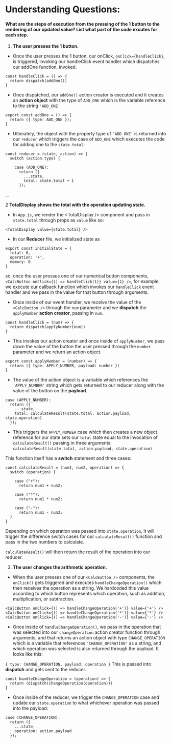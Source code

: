 # Understanding Questions:

#### What are the steps of execution from the pressing of the 1 button to the rendering of our updated value? List what part of the code excutes for each step.

1. **The user presses the 1 button.**
* Once the user presses the 1 button, our onClick, `onClick={handleClick}`, is triggered, invoking our handleClick event handler which dispatches our addOne function, invoked. 

```
const handleClick = () => {
  return dispatch(addOne())
}
```

* Once dispatched, our `addOne()` action creator is executed and it creates an **action object**  with the type of `ADD_ONE` which is the variable reference to the string `'ADD_ONE'`

```
export const addOne = () => {
  return ({ type: ADD_ONE });
}
```

* Ultimately, the object with the property type of `'ADD_ONE'` is returned into our `reducer` which triggers the case of `ADD_ONE`
which executes the code for adding one to the `state.total`:

```
const reducer = (state, action) => {
  switch (action.type) {

    case (ADD_ONE):
      return ({
        ...state,
        total: state.total + 1
      });
```


...

2 **TotalDisplay shows the total with the operation updating state.**

* In `App.js`, we render the \<TotalDisplay /> component and pass in `state.total` through props as `value` like so:

`<TotalDisplay value={state.total} />`

* In our **Reducer** file, we initialized state as

```
export const initialState = {
  total: 0,
  operation: '+',
  memory: 0
}
```

so, once the user presses one of our numerical button components, `<CalcButton onClick={() => handleClick(1)} value={1} />`, for example, we execute our callback function which invokes our `handleClick` event handler and we pass in the value for that button through arguments. 

* Once inside of our event handler, we receive the value of the `<CalcButton />` through the `num` parameter and we **dispatch** the `applyNumber` **action creator**, passing in `num`.

```
const handleClick = (num) => {
  return dispatch(applyNumber(num))
}
  ```

* This invokes our action creator and once inside of `applyNumber`, we pass down the value of the button the user pressed through the `number` parameter and we return an action object.

```
export const applyNumber = (number) => {
  return ({ type: APPLY_NUMBER, payload: number })
}

```

* The value of the action object is a variable which references the `'APPLY_NUMBER'` string which gets returned to our reducer along with the value of the button on the **payload**.

```
case (APPLY_NUMBER):
  return ({
    ...state,
    total: calculateResult(state.total, action.payload, state.operation)
  });
```

* This triggers the `APPLY_NUMBER` case which then creates a new object reference for our state sets our `total` state equal to the invocation of `calculateResult()` passing in three arguments:
`calculateResult(state.total, action.payload, state.operation)`

This function itself has a **switch** statement and three cases:

```
const calculateResult = (num1, num2, operation) => {
  switch (operation) {

    case ("+"):
      return num1 + num2;

    case ("*"):
      return num1 * num2;

    case ("-"):
      return num1 - num2;
  }
}
```

Depending on which operation was passed into `state.operation`, it will trigger the difference switch cases for our `calculateResult()` function and pass in the two numbers to calculate.

`calculateResult()` will then return the result of the operation into our reducer.

3. **The user changes the arithmetic operation.**

* When the user presses one of our `<CalcButton />` components, the `onClick()` gets triggered and executes `handleChangeOperation()` which then receives the operation as a string. We hardcoded this value according to which button represents which operation, such as addition, multiplication, or subtraction.
```
<CalcButton onClick={() => handleChangeOperation('+')} value={'+'} />
<CalcButton onClick={() => handleChangeOperation('*')} value={'*'} />
<CalcButton onClick={() => handleChangeOperation('-')} value={'-'} />
```

* Once inside of `handleChangeOperation()`, we pass in the operation that was selected into our `changeOperation` action creator function through arguments, and that returns an action object with type `CHANGE_OPERATION` which is a variable that references `'CHANGE_OPERATION'` as a string, and which operation was selected is also returned through the payload. It looks like this: 

`{ type: CHANGE_OPERATION, payload: operation }` This is passed into **dispatch** and gets sent to the reducer.

```
const handleChangeOperation = (operation) => {
  return (dispatch(changeOperation(operation)))
}
```

* Once inside of the reducer, we trigger the `CHANGE_OPERATION` case and update our `state.operation` to what whichever operation was passed into the payload:

```
case (CHANGE_OPERATION):
  return ({
    ...state,
    operation: action.payload
  });
```



